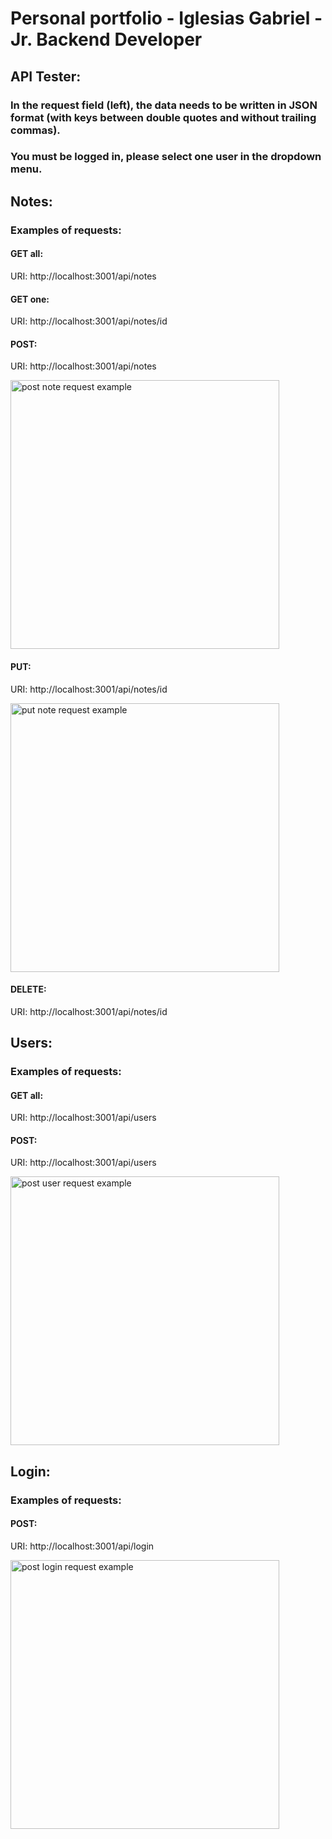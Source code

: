 # Personal portfolio - Iglesias Gabriel - Jr. Backend Developer

## API Tester:

### In the request field (left), the data needs to be written in JSON format (with keys between double quotes and without trailing commas).

### You must be logged in, please select one user in the dropdown menu.

## Notes:

### Examples of requests:

#### GET all:

URI: http://localhost:3001/api/notes

#### GET one:

URI: http://localhost:3001/api/notes/id

#### POST:

URI: http://localhost:3001/api/notes

<img src="./public/examples/post_note.png" style="width:430px" alt="post note request example"/>

#### PUT:

URI: http://localhost:3001/api/notes/id

<img src="./public/examples/put_note.png" style="width:430px" alt="put note request example"/>

#### DELETE:

URI: http://localhost:3001/api/notes/id

## Users:

### Examples of requests:

#### GET all:

URI: http://localhost:3001/api/users

#### POST:

URI: http://localhost:3001/api/users

<img src="./public/examples/post_user.png" style="width:430px" alt="post user request example"/>

## Login:

### Examples of requests:

#### POST:

URI: http://localhost:3001/api/login

<img src="./public/examples/post_login.png" style="width:430px" alt="post login request example"/>
